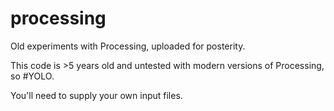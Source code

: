 # processing
Old experiments with Processing, uploaded for posterity.

This code is >5 years old and untested with modern versions of Processing, so #YOLO.

You'll need to supply your own input files.
